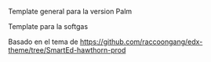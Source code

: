 Template general para la version Palm

Template para la softgas

Basado en el tema de https://github.com/raccoongang/edx-theme/tree/SmartEd-hawthorn-prod


